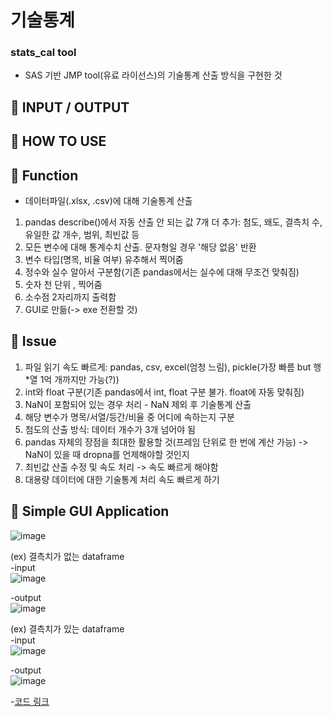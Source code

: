 # 기술통계        
### stats_cal tool    
 - SAS 기반 JMP tool(유료 라이선스)의 기술통계 산출 방식을 구현한 것    

## 📄 INPUT / OUTPUT    

## 📄 HOW TO USE     

## 📄 Function    
 - 데이터파일(.xlsx, .csv)에 대해 기술통계 산출               
 1) pandas describe()에서 자동 산출 안 되는 값 7개 더 추가: 첨도, 왜도, 결측치 수, 유일한 값 개수, 범위, 최빈값 등     
 2) 모든 변수에 대해 통계수치 산출. 문자형일 경우 '해당 없음' 반환        
 3) 변수 타입(명목, 비율 여부) 유추해서 찍어줌        
 4) 정수와 실수 알아서 구분함(기존 pandas에서는 실수에 대해 무조건 맞춰짐)           
 5) 숫자 천 단위 , 찍어줌   
 6) 소수점 2자리까지 출력함    
 7) GUI로 만듦(-> exe 전환할 것)     
 
## 📄 Issue        
 1) 파일 읽기 속도 빠르게: pandas, csv, excel(엄청 느림), pickle(가장 빠름 but 행*열 1억 개까지만 가능(?))       
 2) int와 float 구분(기존 pandas에서 int, float 구분 불가. float에 자동 맞춰짐)   
 3) NaN이 포함되어 있는 경우 처리 - NaN 제외 후 기술통계 산출       
 4) 해당 변수가 명목/서열/등간/비율 중 어디에 속하는지 구분    
 5) 첨도의 산출 방식: 데이터 개수가 3개 넘어야 됨   
 6) pandas 자체의 장점을 최대한 활용할 것(프레임 단위로 한 번에 계산 가능) -> NaN이 있을 때 dropna를 언제해야할 것인지    
 7) 최빈값 산출 수정 및 속도 처리 -> 속도 빠르게 해야함                
 8) 대용량 데이터에 대한 기술통계 처리 속도 빠르게 하기    
 

## 📄 Simple GUI Application
![image](https://user-images.githubusercontent.com/44013936/90158945-a3d50380-ddca-11ea-81dc-941d534d2b69.png)    

(ex) 결측치가 없는 dataframe   
-input    
![image](https://user-images.githubusercontent.com/44013936/90232698-06281580-de58-11ea-88ae-57cfa5b072b8.png)     

-output    
![image](https://user-images.githubusercontent.com/44013936/90232799-222bb700-de58-11ea-8619-0f9efabef581.png)    

(ex) 결측치가 있는 dataframe    
-input     
![image](https://user-images.githubusercontent.com/44013936/90232489-bb0e0280-de57-11ea-8228-3b28aec0a225.png)    

-output    
![image](https://user-images.githubusercontent.com/44013936/90232628-eb55a100-de57-11ea-8113-c3cd437c3ef7.png)    

-[코드 링크](https://github.com/sohyunwriter/ai-tech-archive/blob/master/descriptive_statistics/stats_cal.py)    
